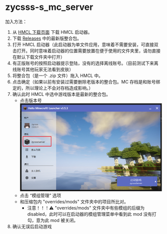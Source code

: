 # zycsss-s_mc_server

加入方法：

1. 从 [HMCL 下载页面](https://hmcl.huangyuhui.net/download/) 下载 HMCL 启动器。
2. 下载 [Releases](https://github.com/zycsss/zycsss-s_mc_server/releases) 中的最新版整合包。
3. 打开 HMCL 启动器（此启动器为单文件应用，意味着不需要安装，可直接双击打开。同时意味着启动器的位置需要放置在便于使用的文件夹里，请勿直接在默认下载文件夹中打开）
4. 有正版账号的按照启动器提示登陆，没有的选择离线账号。（目前测试下来离线账号其他玩家无法看到皮肤）
5. 将整合包（是一个 .zip 文件）拖入 HMCL 中。
6. 点击确定（如果以前有安装过需要删除老版本的整合包。MC 存档是和账号绑定的，所以理论上不会对存档造成影响。）
7. 确认此时 HMCL 中选中游戏版本是最新的整合包。
   - 点击版本号![版本确认1](images\版本确认1.png)
   - 点击 “模组管理” 选项
   - 和压缩包内 "overrides/mods" 文件夹中的项目所比对。
     - 注意！！！⚠ "overrides/mods" 文件夹中有些模组的后缀为 disabled，此时可以在启动器的模组管理菜单中看到此 mod 没有打勾，意为此 mod 被关闭。
8. 确认无误后启动游戏

